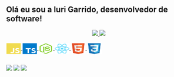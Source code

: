 ## Olá eu sou a Iuri Garrido, desenvolvedor de software!
<div align="center">
  <a href="https://github.com/Garrido-LP">
  <img height="180em" src="https://github-readme-stats.vercel.app/api?username=Garrido-LP&show_icons=true&theme=dark&include_all_commits=true&count_private=true"/>
  <img height="180em" src="https://github-readme-stats.vercel.app/api/top-langs/?username=Garrido-LP&layout=compact&langs_count=7&theme=dark"/>
</div>
<div style="display: inline_block"><br>
  <img align="center" alt="iurigarrido-Js" height="30" width="40" src="https://raw.githubusercontent.com/devicons/devicon/master/icons/javascript/javascript-plain.svg">
  <img align="center" alt="iurigarrrido" height="30" width="40" src="https://raw.githubusercontent.com/devicons/devicon/master/icons/typescript/typescript-plain.svg">
  <img align="center" alt="iurigarrrido-CSS" height="30" width="40" src="https://raw.githubusercontent.com/devicons/devicon/master/icons/nodejs/nodejs-original.svg">
  <img align="center" alt="iurigarrrido-React" height="30" width="40" src="https://raw.githubusercontent.com/devicons/devicon/master/icons/react/react-original.svg">
  <img align="center" alt="iurigarrrido-HTML" height="30" width="40" src="https://raw.githubusercontent.com/devicons/devicon/master/icons/html5/html5-original.svg">
  <img align="center" alt="iurigarrrido-CSS" height="30" width="40" src="https://raw.githubusercontent.com/devicons/devicon/master/icons/css3/css3-original.svg">
  
</div>
  
  ##
 
<div> 

  <a href="https://instagram.com/iurigarrido" target="_blank"><img src="https://img.shields.io/badge/-Instagram-%23E4405F?style=for-the-badge&logo=instagram&logoColor=white" target="_blank"></a>
  <a href = "mailto:iurigarrido1@gmail.com"><img src="https://img.shields.io/badge/-Gmail-%23333?style=for-the-badge&logo=gmail&logoColor=white" target="_blank"></a>
  <a href="https://www.linkedin.com/in/iurigarrido/" target="_blank"><img src="https://img.shields.io/badge/-LinkedIn-%230077B5?style=for-the-badge&logo=linkedin&logoColor=white" target="_blank"></a> 
 
 
</div>
